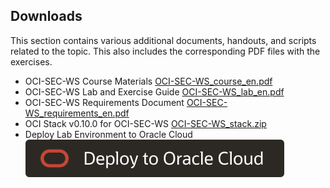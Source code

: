 <!-- markdownlint-disable MD033 -->
<!-- markdownlint-disable MD041 -->
## Downloads

This section contains various additional documents, handouts, and scripts
related to the topic. This also includes the corresponding PDF files with the
exercises.

- OCI-SEC-WS Course Materials [OCI-SEC-WS_course_en.pdf](OCI-SEC-WS_course_en.pdf)
- OCI-SEC-WS Lab and Exercise Guide [OCI-SEC-WS_lab_en.pdf](OCI-SEC-WS_lab_en.pdf)
- OCI-SEC-WS Requirements Document [OCI-SEC-WS_requirements_en.pdf](OCI-SEC-WS_requirements_en.pdf)
- OCI Stack v0.10.0 for OCI-SEC-WS [OCI-SEC-WS_stack.zip](https://github.com/oehrlis/oci-sec-ws/releases/download/v0.10.0/oci-sec-ws_stack.zip)
- Deploy Lab Environment to Oracle Cloud [![Deploy to OCI](../images/deploy-to-oracle-cloud.svg)](https://cloud.oracle.com/resourcemanager/stacks/create?zipUrl=https://github.com/oehrlis/oci-sec-ws/releases/download/v0.10.0/oci-sec-ws_stack.zip)
